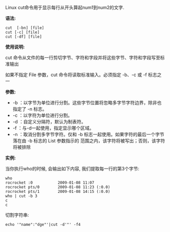Linux cut命令用于显示每行从开头算起num1到num2的文字.

**语法:**

```
cut  [-bn] [file]
cut [-c] [file]
cut [-df] [file]
```

**使用说明:**

cut 命令从文件的每一行剪切字节、字符和字段并将这些字节、字符和字段写至标准输出

如果不指定 File 参数，cut 命令将读取标准输入。必须指定 -b、-c 或 -f 标志之一

**参数:**

- -b ：以字节为单位进行分割。这些字节位置将忽略多字节字符边界，除非也指定了 -n 标志。
- -c ：以字符为单位进行分割。
- -d ：自定义分隔符，默认为制表符。
- -f ：与-d一起使用，指定显示哪个区域。
- -n ：取消分割多字节字符。仅和 -b 标志一起使用。如果字符的最后一个字节落在由 -b 标志的 List 参数指示的
  范围之内，该字符将被写出；否则，该字符将被排除

**实例:**

当你执行who的时候, 会输出如下内容, 我们提取每一行的第3个字节:

```
who
rocrocket :0           2009-01-08 11:07
rocrocket pts/0        2009-01-08 11:23 (:0.0)
rocrocket pts/1        2009-01-08 14:15 (:0.0)
who | cut -b 3
c
c
```

切割字符串:

```
echo '"name":"dge"'|cut -d'"' -f4
```

